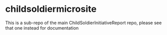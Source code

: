 # childsoldiermicrosite
This is a sub-repo of the main ChildSoldierInitiativeReport repo, please see that one instead for documentation
